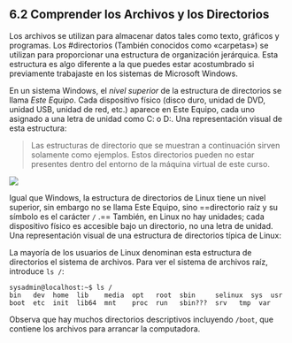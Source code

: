 ## 6.2 Comprender los Archivos y los Directorios
Los archivos se utilizan para almacenar datos tales como texto, gráficos y programas. Los #directorios (También conocidos como «carpetas») se utilizan para proporcionar una estructura de organización jerárquica. Esta estructura es algo diferente a la que puedes estar acostumbrado si previamente trabajaste en los sistemas de Microsoft Windows.

En un sistema Windows, el *nivel superior* de la estructura de directorios se llama *Este Equipo*. Cada dispositivo físico (disco duro, unidad de DVD, unidad USB, unidad de red, etc.) aparece en Este Equipo, cada uno asignado a una letra de unidad como C: o D:. Una representación visual de esta estructura:

> Las estructuras de directorio que se muestran a continuación sirven solamente como ejemplos. Estos directorios pueden no estar presentes dentro del entorno de la máquina virtual de este curso.

![](https://ndg-content-dev.s3.amazonaws.com/media/images/6.3_1.png)

Igual que Windows, la estructura de directorios de Linux tiene un nivel superior, sin embargo no se llama Este Equipo, sino ==directorio raíz y su símbolo es el carácter ``/`` .== También, en Linux no hay unidades; cada dispositivo físico es accesible bajo un directorio, no una letra de unidad. Una representación visual de una estructura de directorios típica de Linux:


La mayoría de los usuarios de Linux denominan esta estructura de directorios el sistema de archivos.
Para ver el sistema de archivos raíz, introduce `ls /`:
```shell-session
sysadmin@localhost:~$ ls /                                            
bin   dev  home  lib    media  opt   root  sbin     selinux  sys  usr  
boot  etc  init  lib64  mnt    proc  run   sbin???  srv   tmp  var
```
Observa que hay muchos directorios descriptivos incluyendo ``/boot``, que contiene los archivos para arrancar la computadora.